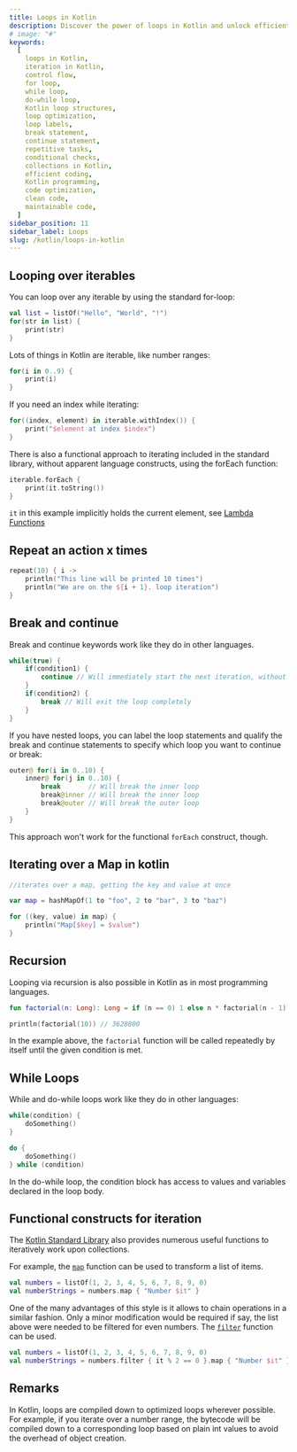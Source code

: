 ```yaml
---
title: Loops in Kotlin
description: Discover the power of loops in Kotlin and unlock efficient ways to iterate and control the flow of your code. This comprehensive guide provides insights into the various loop structures available in Kotlin, including for loops, while loops, and do-while loops. Learn how to leverage these constructs to automate repetitive tasks, iterate over collections, and perform conditional checks. Dive deep into loop optimization techniques, such as loop labels and break/continue statements, to fine-tune your code for enhanced performance. Mastering loops in Kotlin will empower you to write cleaner, more concise, and highly maintainable code
# image: "#"
keywords:
  [
    loops in Kotlin,
    iteration in Kotlin,
    control flow,
    for loop,
    while loop,
    do-while loop,
    Kotlin loop structures,
    loop optimization,
    loop labels,
    break statement,
    continue statement,
    repetitive tasks,
    conditional checks,
    collections in Kotlin,
    efficient coding,
    Kotlin programming,
    code optimization,
    clean code,
    maintainable code,
  ]
sidebar_position: 11
sidebar_label: Loops
slug: /kotlin/loops-in-kotlin
---
```


## Looping over iterables

You can loop over any iterable by using the standard for-loop:

```kotlin
val list = listOf("Hello", "World", "!")
for(str in list) {
    print(str)
}
```

Lots of things in Kotlin are iterable, like number ranges:

```kotlin
for(i in 0..9) {
    print(i)
}
```

If you need an index while iterating:

```kotlin
for((index, element) in iterable.withIndex()) {
    print("$element at index $index")
}
```

There is also a functional approach to iterating included in the standard library, without apparent language constructs, using the forEach function:

```kotlin
iterable.forEach {
    print(it.toString())
}
```

`it` in this example implicitly holds the current element, see [Lambda Functions](http://stackoverflow.com/documentation/kotlin/1280/functions/4199/lambda-functions)

## Repeat an action x times

```kotlin
repeat(10) { i ->
    println("This line will be printed 10 times")
    println("We are on the ${i + 1}. loop iteration")
}
```

## Break and continue

Break and continue keywords work like they do in other languages.

```kotlin
while(true) {
    if(condition1) {
        continue // Will immediately start the next iteration, without executing the rest of the loop body
    }
    if(condition2) {
        break // Will exit the loop completely
    }
}
```

If you have nested loops, you can label the loop statements and qualify the break and continue statements to specify which loop you want to continue or break:

```kotlin
outer@ for(i in 0..10) {
    inner@ for(j in 0..10) {
        break       // Will break the inner loop
        break@inner // Will break the inner loop
        break@outer // Will break the outer loop
    }
}
```

This approach won't work for the functional `forEach` construct, though.

## Iterating over a Map in kotlin

```kotlin
//iterates over a map, getting the key and value at once

var map = hashMapOf(1 to "foo", 2 to "bar", 3 to "baz")

for ((key, value) in map) {
    println("Map[$key] = $value")
}
```

## Recursion

Looping via recursion is also possible in Kotlin as in most programming languages.

```kotlin
fun factorial(n: Long): Long = if (n == 0) 1 else n * factorial(n - 1)

println(factorial(10)) // 3628800
```

In the example above, the `factorial` function will be called repeatedly by itself until the given condition is met.

## While Loops

While and do-while loops work like they do in other languages:

```kotlin
while(condition) {
    doSomething()
}

do {
    doSomething()
} while (condition)
```

In the do-while loop, the condition block has access to values and variables declared in the loop body.

## Functional constructs for iteration

The [Kotlin Standard Library](https://kotlinlang.org/api/latest/jvm/stdlib/index.html) also provides numerous useful functions to iteratively work upon collections.

For example, the [`map`](https://kotlinlang.org/api/latest/jvm/stdlib/kotlin.collections/map.html) function can be used to transform a list of items.

```kotlin
val numbers = listOf(1, 2, 3, 4, 5, 6, 7, 8, 9, 0)
val numberStrings = numbers.map { "Number $it" }
```

One of the many advantages of this style is it allows to chain operations in a similar fashion. Only a minor modification would be required if say, the list above were needed to be filtered for even numbers. The [`filter`](https://kotlinlang.org/api/latest/jvm/stdlib/kotlin.collections/filter.html) function can be used.

```kotlin
val numbers = listOf(1, 2, 3, 4, 5, 6, 7, 8, 9, 0)
val numberStrings = numbers.filter { it % 2 == 0 }.map { "Number $it" }
```

## Remarks

In Kotlin, loops are compiled down to optimized loops wherever possible. For example, if you iterate over a number range, the bytecode will be compiled down to a corresponding loop based on plain int values to avoid the overhead of object creation.
